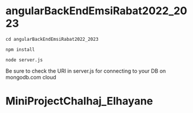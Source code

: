 # angularBackEndEmsiRabat2022_2023
`cd angularBackEndEmsiRabat2022_2023`

`npm install`

`node server.js`

Be sure to check the URI in server.js for connecting to your DB on mongodb.com cloud
# MiniProjectChalhaj_Elhayane

